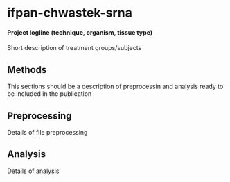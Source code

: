 # ifpan-chwastek-srna

#### Project logline (technique, organism, tissue type)
Short description of treatment groups/subjects


## Methods
This sections should be a description of preprocessin and analysis ready to be included in the publication


## Preprocessing
Details of file preprocessing

## Analysis
Details of analysis

